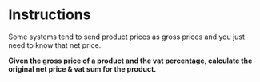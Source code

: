 # Instructions

Some systems tend to send product prices as gross prices and you just need to know that net price.  

**Given the gross price of a product and the vat percentage, calculate the original net price & vat sum for the product.**